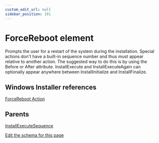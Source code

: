 ```yaml
---
custom_edit_url: null
sidebar_position: 101
---
```

# ForceReboot element
Prompts the user for a restart of the system during the installation. Special actions don't have a built-in sequence number and thus must appear relative to another action. The suggested way to do this is by using the Before or After attribute. InstallExecute and InstallExecuteAgain can optionally appear anywhere between InstallInitialize and InstallFinalize.

## Windows Installer references
[ForceReboot Action](https://docs.microsoft.com/en-us/windows/win32/msi/forcereboot-action)

## Parents
[InstallExecuteSequence](installexecutesequence.md)

[Edit the schema for this page](https://github.com/wixtoolset/web/blob/master/src/xsd4/wix.xsd)